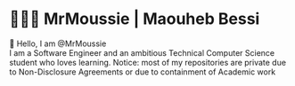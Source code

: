 # 👨🏽‍💻 MrMoussie | Maouheb Bessi
👋 Hello, I am @MrMoussie
<br>  I am a Software Engineer and an ambitious Technical Computer Science student who loves learning.
Notice: most of my repositories are private due to Non-Disclosure Agreements or due to containment of Academic work
